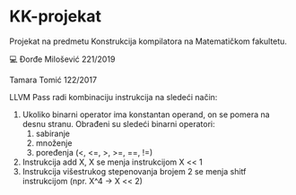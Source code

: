 # KK-projekat

Projekat na predmetu Konstrukcija kompilatora na Matematičkom fakultetu.

:computer:
Đorđe Milošević 221/2019

Tamara Tomić 122/2017

LLVM Pass radi kombinaciju instrukcija na sledeći način:

1. Ukoliko binarni operator ima konstantan operand, on se pomera na desnu stranu. Obrađeni su sledeći binarni operatori:  
    1) sabiranje
    2) množenje
    3) poređenja (<, <=, >, >=, ==, !=)
2. Instrukcija add X, X se menja instrukcijom X << 1 
3. Instrukcija višestrukog stepenovanja brojem 2 se menja shitf instrukcijom (npr. X^4 -> X << 2)
